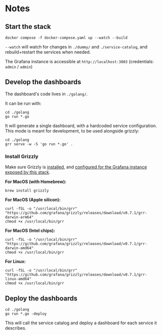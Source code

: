 # Notes

## Start the stack

```console
docker compose -f docker-compose.yaml up --watch --build
```

`--watch` will watch for changes in `./dummy/` and `./service-catalog`, and rebuild+restart the services when needed.

The Grafana instance is accessible at `http://localhost:3003` (credentials: `admin` / `admin`)

## Develop the dashboards

The dashboard's code lives in `./golang/`.

It can be run with:

```console
cd ./golang
go run *.go
```

It will generate a single dashboard, with a hardcoded service configuration.
This mode is meant for development, to be used alongside grizzly:

```console
cd ./golang
grr serve -w -S 'go run *.go' .
```

### Install Grizzly

Make sure Grizzly is [installed](https://grafana.github.io/grizzly/installation/), and [configured for the Grafana instance exposed by this stack](https://grafana.github.io/grizzly/configuration/).

**For MacOS (with Homebrew):**

```
brew install grizzly
```

**For MacOS (Apple silicon):**

```
curl -fSL -o "/usr/local/bin/grr" "https://github.com/grafana/grizzly/releases/download/v0.7.1/grr-darwin-arm64"
chmod +x /usr/local/bin/grr
```

**For MacOS (Intel chips):**

```
curl -fSL -o "/usr/local/bin/grr" "https://github.com/grafana/grizzly/releases/download/v0.7.1/grr-darwin-amd64"
chmod +x /usr/local/bin/grr
```

**For Linux:**

```
curl -fSL -o "/usr/local/bin/grr" "https://github.com/grafana/grizzly/releases/download/v0.7.1/grr-linux-amd64"
chmod +x /usr/local/bin/grr
```

## Deploy the dashboards

```console
cd ./golang
go run *.go -deploy
```

This will call the service catalog and deploy a dashboard for each service it describes.
